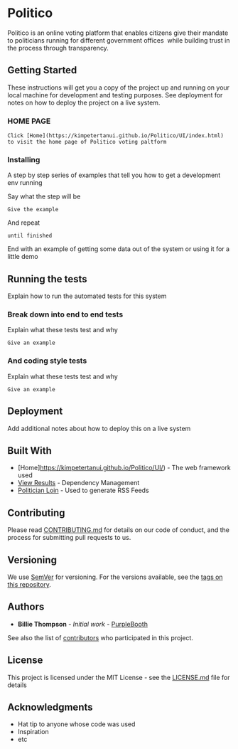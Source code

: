   # Politico

Politico is an online voting platform that enables citizens give their mandate to politicians running for different government offices  while building trust in the process through transparency.

## Getting Started


These instructions will get you a copy of the project up and running on your local machine for development and testing purposes. See deployment for notes on how to deploy the project on a live system.

### HOME PAGE

```
Click [Home](https://kimpetertanui.github.io/Politico/UI/index.html) to visit the home page of Politico voting paltform
```

### Installing

A step by step series of examples that tell you how to get a development env running

Say what the step will be

```
Give the example
```

And repeat

```
until finished
```

End with an example of getting some data out of the system or using it for a little demo

## Running the tests

Explain how to run the automated tests for this system

### Break down into end to end tests

Explain what these tests test and why

```
Give an example
```

### And coding style tests

Explain what these tests test and why

```
Give an example
```

## Deployment

Add additional notes about how to deploy this on a live system

## Built With

* [Home]https://kimpetertanui.github.io/Politico/UI/) - The web framework used
* [View Results](https://maven.apache.org/) - Dependency Management
* [Politician Loin](https://rometools.github.io/rome/) - Used to generate RSS Feeds

## Contributing

Please read [CONTRIBUTING.md](https://gist.github.com/PurpleBooth/b24679402957c63ec426) for details on our code of conduct, and the process for submitting pull requests to us.

## Versioning

We use [SemVer](http://semver.org/) for versioning. For the versions available, see the [tags on this repository](https://github.com/your/project/tags). 

## Authors

* **Billie Thompson** - *Initial work* - [PurpleBooth](https://github.com/PurpleBooth)

See also the list of [contributors](https://github.com/your/project/contributors) who participated in this project.

## License

This project is licensed under the MIT License - see the [LICENSE.md](LICENSE.md) file for details

## Acknowledgments

* Hat tip to anyone whose code was used
* Inspiration
* etc
